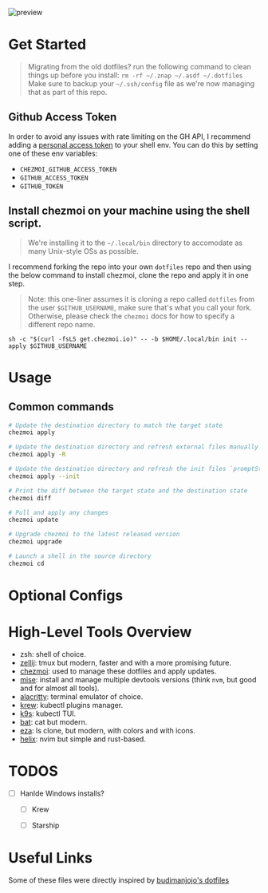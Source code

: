 ![preview](https://raw.githubusercontent.com/heuristicAL/dotfiles/main/docs/screenshot_terminal.png)

# Get Started
> Migrating from the old dotfiles? run the following command to clean things up before you install: `rm -rf ~/.znap ~/.asdf ~/.dotfiles`
> Make sure to backup your `~/.ssh/config` file as we're now managing that as part of this repo.

## Github Access Token
In order to avoid any issues with rate limiting on the GH API, I recommend adding a [personal access token](https://docs.github.com/en/enterprise-server@3.4/authentication/keeping-your-account-and-data-secure/creating-a-personal-access-token) to your shell env. You can do this by setting one of these env variables:
- `CHEZMOI_GITHUB_ACCESS_TOKEN`
- `GITHUB_ACCESS_TOKEN`
- `GITHUB_TOKEN`


## Install chezmoi on your machine using the shell script.
> We're installing it to the `~/.local/bin` directory to accomodate as many Unix-style OSs as possible.

I recommend forking the repo into your own `dotfiles` repo and then using the below command to install chezmoi, clone the repo and apply it in one step.
> Note: this one-liner assumes it is cloning a repo called `dotfiles` from the user `$GITHUB_USERNAME`, make sure that's what you call your fork.
> Otherwise, please check the `chezmoi` docs for how to specify a different repo name.
```shell
sh -c "$(curl -fsLS get.chezmoi.io)" -- -b $HOME/.local/bin init --apply $GITHUB_USERNAME
```

# Usage
## Common commands
```sh
# Update the destination directory to match the target state
chezmoi apply

# Update the destination directory and refresh external files manually
chezmoi apply -R

# Update the destination directory and refresh the init files `promptStringOnce`, etc.
chezmoi apply --init

# Print the diff between the target state and the destination state
chezmoi diff

# Pull and apply any changes
chezmoi update

# Upgrade chezmoi to the latest released version
chezmoi upgrade

# Launch a shell in the source directory
chezmoi cd
```

# Optional Configs

# High-Level Tools Overview

- zsh: shell of choice.
- [zellij](https://zellij.dev/): tmux but modern, faster and with a more promising future.
- [chezmoi](https://www.chezmoi.io/): used to manage these dotfiles and apply updates.
- [mise](https://mise.jdx.dev/): install and manage multiple devtools versions (think `nvm`, but good and for almost all tools).
- [alacritty](https://github.com/alacritty/alacritty): terminal emulator of choice.
- [krew](https://krew.sigs.k8s.io/): kubectl plugins manager.
- [k9s](https://k9scli.io/): kubectl TUI.
- [bat](https://github.com/sharkdp/bat): cat but modern.
- [eza](https://github.com/eza-community/eza): ls clone, but modern, with colors and with icons.
- [helix](https://helix-editor.com/): nvim but simple and rust-based.


# TODOS

- [ ] Hanlde Windows installs?
  - [ ] Krew
  - [ ] Starship


# Useful Links
Some of these files were directly inspired by [budimanjojo's dotfiles](https://github.com/budimanjojo/dotfiles)
